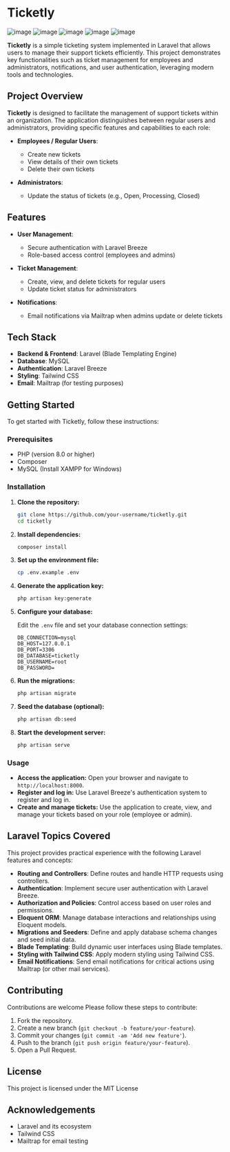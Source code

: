 # Ticketly

![image](https://github.com/user-attachments/assets/aa87785c-9d15-4bf4-9daa-0ae4ef543e99)
![image](https://github.com/user-attachments/assets/01d13b96-050b-4a49-a2b1-1bbb194a7de9)
![image](https://github.com/user-attachments/assets/3f26b799-2e43-42b0-8f4f-5090b928a977)
![image](https://github.com/user-attachments/assets/5eb294e7-d0da-4811-822e-15f89f1d6cfa)
![image](https://github.com/user-attachments/assets/b5ff12ba-e914-4546-a362-9144561d486a)


**Ticketly** is a simple ticketing system implemented in Laravel that allows users to manage their support tickets efficiently. This project demonstrates key functionalities such as ticket management for employees and administrators, notifications, and user authentication, leveraging modern tools and technologies.

## Project Overview

**Ticketly** is designed to facilitate the management of support tickets within an organization. The application distinguishes between regular users and administrators, providing specific features and capabilities to each role:

-   **Employees / Regular Users**:

    -   Create new tickets
    -   View details of their own tickets
    -   Delete their own tickets

-   **Administrators**:
    -   Update the status of tickets (e.g., Open, Processing, Closed)

## Features

-   **User Management**:

    -   Secure authentication with Laravel Breeze
    -   Role-based access control (employees and admins)

-   **Ticket Management**:

    -   Create, view, and delete tickets for regular users
    -   Update ticket status for administrators

-   **Notifications**:
    -   Email notifications via Mailtrap when admins update or delete tickets

## Tech Stack

-   **Backend & Frontend**: Laravel (Blade Templating Engine)
-   **Database**: MySQL
-   **Authentication**: Laravel Breeze
-   **Styling**: Tailwind CSS
-   **Email**: Mailtrap (for testing purposes)

## Getting Started

To get started with Ticketly, follow these instructions:

### Prerequisites

-   PHP (version 8.0 or higher)
-   Composer
-   MySQL (Install XAMPP for Windows)

### Installation

1. **Clone the repository:**

    ```bash
    git clone https://github.com/your-username/ticketly.git
    cd ticketly
    ```

2. **Install dependencies:**

    ```bash
    composer install
    ```

3. **Set up the environment file:**

    ```bash
    cp .env.example .env
    ```

4. **Generate the application key:**

    ```bash
    php artisan key:generate
    ```

5. **Configure your database:**

    Edit the `.env` file and set your database connection settings:

    ```env
    DB_CONNECTION=mysql
    DB_HOST=127.0.0.1
    DB_PORT=3306
    DB_DATABASE=ticketly
    DB_USERNAME=root
    DB_PASSWORD=
    ```

6. **Run the migrations:**

    ```bash
    php artisan migrate
    ```

7. **Seed the database (optional):**

    ```bash
    php artisan db:seed
    ```

8. **Start the development server:**

    ```bash
    php artisan serve
    ```

### Usage

-   **Access the application:** Open your browser and navigate to `http://localhost:8000`.
-   **Register and log in:** Use Laravel Breeze's authentication system to register and log in.
-   **Create and manage tickets:** Use the application to create, view, and manage your tickets based on your role (employee or admin).

## Laravel Topics Covered

This project provides practical experience with the following Laravel features and concepts:

-   **Routing and Controllers**: Define routes and handle HTTP requests using controllers.
-   **Authentication**: Implement secure user authentication with Laravel Breeze.
-   **Authorization and Policies**: Control access based on user roles and permissions.
-   **Eloquent ORM**: Manage database interactions and relationships using Eloquent models.
-   **Migrations and Seeders**: Define and apply database schema changes and seed initial data.
-   **Blade Templating**: Build dynamic user interfaces using Blade templates.
-   **Styling with Tailwind CSS**: Apply modern styling using Tailwind CSS.
-   **Email Notifications**: Send email notifications for critical actions using Mailtrap (or other mail services).

## Contributing

Contributions are welcome Please follow these steps to contribute:

1. Fork the repository.
2. Create a new branch (`git checkout -b feature/your-feature`).
3. Commit your changes (`git commit -am 'Add new feature'`).
4. Push to the branch (`git push origin feature/your-feature`).
5. Open a Pull Request.

## License

This project is licensed under the MIT License

## Acknowledgements

-   Laravel and its ecosystem
-   Tailwind CSS
-   Mailtrap for email testing
